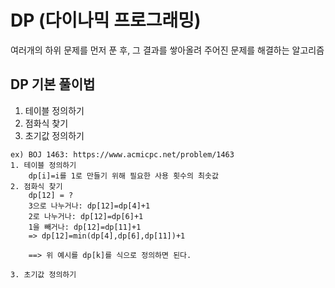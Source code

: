 # DP (다이나믹 프로그래밍)

여러개의 하위 문제를 먼저 푼 후, 그 결과를 쌓아올려 주어진 문제를 해결하는 알고리즘

## DP 기본 풀이법

1. 테이블 정의하기
2. 점화식 찾기
3. 초기값 정의하기

```
ex) BOJ 1463: https://www.acmicpc.net/problem/1463
1. 테이블 정의하기
    dp[i]=i를 1로 만들기 위해 필요한 사용 횟수의 최솟값
2. 점화식 찾기
    dp[12] = ?
    3으로 나누거나: dp[12]=dp[4]+1
    2로 나누거나: dp[12]=dp[6]+1
    1을 빼거나: dp[12]=dp[11]+1
    => dp[12]=min(dp[4],dp[6],dp[11])+1

    ==> 위 예시를 dp[k]를 식으로 정의하면 된다.

3. 초기값 정의하기
```
